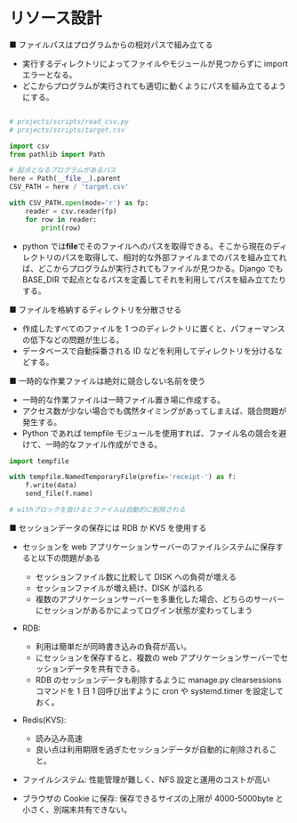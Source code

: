 # リソース設計

■ ファイルパスはプログラムからの相対パスで組み立てる

- 実行するディレクトリによってファイルやモジュールが見つからずに import エラーとなる。
- どこからプログラムが実行されても適切に動くようにパスを組み立てるようにする。

```python

# projects/scripts/read_csv.py
# projects/scripts/target.csv

import csv
from pathlib import Path

# 起点となるプログラムがあるパス
here = Path(__file__).parent
CSV_PATH = here / 'target.csv'

with CSV_PATH.open(mode='r') as fp:
    reader = csv.reader(fp)
    for row in reader:
        print(row)
```

- python では**file**でそのファイルへのパスを取得できる。そこから現在のディレクトリのパスを取得して、相対的な外部ファイルまでのパスを組み立てれば、どこからプログラムが実行されてもファイルが見つかる。Django でも BASE_DIR で起点となるパスを定義してそれを利用してパスを組み立てたりする。

■ ファイルを格納するディレクトリを分散させる

- 作成したすべてのファイルを 1 つのディレクトリに置くと、パフォーマンスの低下などの問題が生じる。
- データベースで自動採番される ID などを利用してディレクトリを分けるなどする。

■ 一時的な作業ファイルは絶対に競合しない名前を使う

- 一時的な作業ファイルは一時ファイル置き場に作成する。
- アクセス数が少ない場合でも偶然タイミングがあってしまえば、競合問題が発生する。
- Python であれば tempfile モジュールを使用すれば、ファイル名の競合を避けて、一時的なファイル作成ができる。

```python
import tempfile

with tempfile.NamedTemporaryFile(prefix='receipt-') as f:
    f.write(data)
    send_file(f.name)

# withブロックを抜けるとファイルは自動的に削除される
```

■ セッションデータの保存には RDB か KVS を使用する

- セッションを web アプリケーションサーバーのファイルシステムに保存すると以下の問題がある

  - セッションファイル数に比較して DISK への負荷が増える
  - セッションファイルが増え続け、DISK が溢れる
  - 複数のアプリケーションサーバーを多重化した場合、どちらのサーバーにセッションがあるかによってログイン状態が変わってしまう

- RDB:
  - 利用は簡単だが同時書き込みの負荷が高い。
  - にセッションを保存すると、複数の web アプリケーションサーバーでセッションデータを共有できる。
  - RDB のセッションデータも削除するように manage.py clearsessions コマンドを 1 日 1 回呼び出すように cron や systemd.timer を設定しておく。
- Redis(KVS):
  - 読み込み高速
  - 良い点は利用期限を過ぎたセッションデータが自動的に削除されること。
- ファイルシステム: 性能管理が難しく、NFS 設定と運用のコストが高い
- ブラウザの Cookie に保存: 保存できるサイズの上限が 4000-5000byte と小さく、別端末共有できない。
